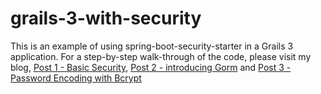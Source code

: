 # grails-3-with-security
This is an example of using spring-boot-security-starter in a Grails 3 application.  For a step-by-step walk-through of the code, please visit my blog,
[Post 1 - Basic Security](http://spiesdavid.blogspot.com/2015/03/grails-3-app-with-security-part-1.html), [Post 2 - introducing Gorm](http://spiesdavid.blogspot.com/2015/05/grails-3-app-with-security-part-2-gorm.html) and [Post 3 - Password Encoding with Bcrypt](http://spiesdavid.blogspot.com/2015/05/grails-3-app-with-security-part-3.html)


